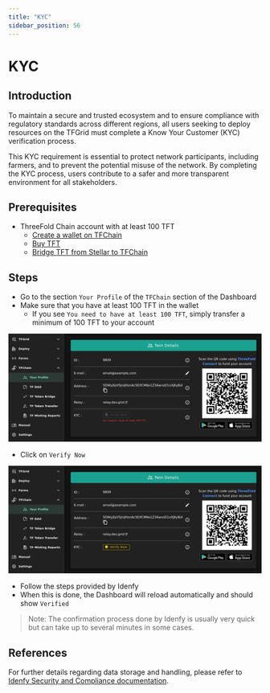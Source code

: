 ```yaml
---
title: "KYC"
sidebar_position: 56
---
```


<h1>KYC</h1>

## Introduction

To maintain a secure and trusted ecosystem and to ensure compliance with regulatory standards across different regions, all users seeking to deploy resources on the TFGrid must complete a Know Your Customer (KYC) verification process.

This KYC requirement is essential to protect network participants, including farmers, and to prevent the potential misuse of the network. By completing the KYC process, users contribute to a safer and more transparent environment for all stakeholders.

## Prerequisites

- ThreeFold Chain account with at least 100 TFT
  - [Create a wallet on TFChain](../wallet_connector.md)
  - [Buy TFT](../../threefold_token/buy_sell_tft/tft_lobstr/tft_lobstr_complete_guide.md)
  - [Bridge TFT from Stellar to TFChain](../../tfconnect_toc/tfconnect_wallet.md#bridge-assets)

## Steps

- Go to the section `Your Profile` of the `TFChain` section of the Dashboard
- Make sure that you have at least 100 TFT in the wallet
  - If you see `You need to have at least 100 TFT`, simply transfer a minimum of 100 TFT to your account

![](./img/kyc_1.png)

- Click on `Verify Now`

![](./img/kyc_2.png)

- Follow the steps provided by Idenfy
- When this is done, the Dashboard will reload automatically and should show `Verified`

> Note: The confirmation process done by Idenfy is usually very quick but can take up to several minutes in some cases.

## References

For further details regarding data storage and handling, please refer to [Idenfy Security and Compliance documentation](https://www.idenfy.com/security/).
